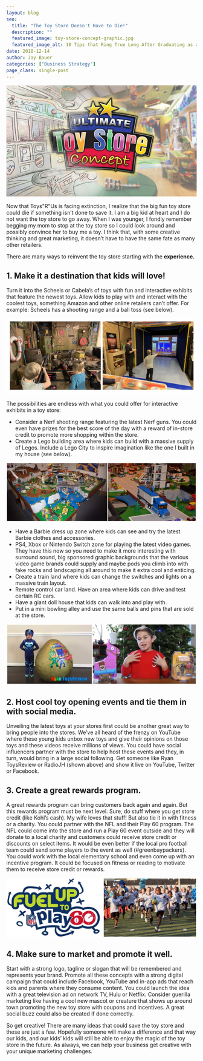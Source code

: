 ```yaml
---
layout: blog
seo:
  title: "The Toy Store Doesn't Have to Die!"
  description: ""
  featured_image: toy-store-concept-graphic.jpg
  featured_image_alt: 10 Tips that Ring True Long After Graduating as a Creative
date: 2018-12-14
author: Jay Bauer
categories: ["Business Strategy"]
page_class: single-post
---
```


![Toy store concept sketch](toy-store-concept-graphic.jpg)

Now that Toys"R"Us is facing extinction, I realize that the big fun toy store could die if something isn’t done to save it. I am a big kid at heart and I do not want the toy store to go away. When I was younger, I fondly remember begging my mom to stop at the toy store so I could look around and possibly convince her to buy me a toy. I think that, with some creative thinking and great marketing, it doesn’t have to have the same fate as many other retailers.

There are many ways to reinvent the toy store starting with the **experience.**

## 1. Make it a destination that kids will love!

Turn it into the Scheels or Cabela’s of toys with fun and interactive exhibits that feature the newest toys.
Allow kids to play with and interact with the coolest toys, something Amazon and other online retailers can’t offer.
For example: Scheels has a shooting range and a ball toss (see below).

![kids at shooting range and virtual ball toss video game](shootingRange.jpg)

The possibilities are endless with what you could offer for interactive exhibits in a toy store:

- Consider a Nerf shooting range featuring the latest Nerf guns. You could even have prizes for the best score of the day with a reward of in-store credit to promote more shopping within the store.
- Create a Lego building area where kids can build with a massive supply of Legos.
  Include a Lego City to inspire imagination like the one I built in my house (see below).

![large custom built lego city](LegoCityForBlogSmall.jpg)

- Have a Barbie dress up zone where kids can see and try the latest Barbie clothes and accessories.
- PS4, Xbox or Nintendo Switch zone for playing the latest video games. They have this now so you need to make it more interesting with surround sound, big sponsored graphic backgrounds that the various video game brands could supply and maybe pods you climb into with fake rocks and landscaping all around to make it extra cool and enticing.
- Create a train land where kids can change the switches and lights on a massive train layout.
- Remote control car land. Have an area where kids can drive and test certain RC cars.
- Have a giant doll house that kids can walk into and play with.
- Put in a mini bowling alley and use the same balls and pins that are sold at the store.

![kids unboxing toys](ToyKidsUnboxingSmall.jpg)

## 2. Host cool toy opening events and tie them in with social media.

Unveiling the latest toys at your stores first could be another great way to bring people into the stores. We’ve all heard of the frenzy on YouTube where these young kids unbox new toys and give their opinions on those toys and these videos receive millions of views. You could have social influencers partner with the store to help host these events and they, in turn, would bring in a large social following. Get someone like Ryan ToysReview or RadioJH (shown above) and show it live on YouTube, Twitter or Facebook.

## 3. Create a great rewards program.

A great rewards program can bring customers back again and again. But this rewards program must be next level. Sure, do stuff where you get store credit (like Kohl’s cash). My wife loves that stuff! But also tie it in with fitness or a charity. You could partner with the NFL and their Play 60 program. The NFL could come into the store and run a Play 60 event outside and they will donate to a local charity and customers could receive store credit or discounts on select items. It would be even better if the local pro football team could send some players to the event as well (#greenbaypackers). You could work with the local elementary school and even come up with an incentive program. It could be focused on fitness or reading to motivate them to receive store credit or rewards.

![NFL Play 60 logo with kids running and playing football together](Play60Small.jpg)

## 4. Make sure to market and promote it well.

Start with a strong logo, tagline or slogan that will be remembered and represents your brand. Promote all these concepts with a strong digital campaign that could include Facebook, YouTube and in-app ads that reach kids and parents where they consume content. You could launch the idea with a great television ad on network TV,
Hulu or Netflix. Consider guerilla marketing like having a cool new mascot or creature that shows up around town promoting the new toy store with coupons and incentives. A great social buzz could also be created if done correctly.

So get creative! There are many ideas that could save the toy store and these are just a few. Hopefully someone will make a difference and that way our kids, and our kids’ kids will still be able to enjoy the magic of the toy store in the future. As always, we can help your business get creative with your unique marketing challenges.
